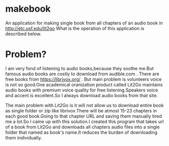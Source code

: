 makebook
========

An application for making single book from all chapters of an audio book in http://etc.usf.edu/lit2go
What is the operation of this application is described below.

Problem?
========

I am very fond of listening to audio books,because they soothe me.But famous audio books are costly to download from audible.com .
There are free books from https://librivox.org/ . But main problem is volunteers voice is not so good.One  academical oranization product 
called Lit2Go maintains audio books with premium voice quality for free listening.Speakers voice and accent is excellent.So I always download audio books from that site.

The main problem with Lit2Go is it will not allow us to download entire book as single folder or zip like librivox.There will be atmost 15-23 chapters in each good book.Going to that chapter URL and saving them manually tired me a lot.So I came up with this solution.I created this program that takes url of a book from Lit2Go and downloads all chapters audio files into a single folder that named as book's name.It reduces the burden of downloading them individually.
